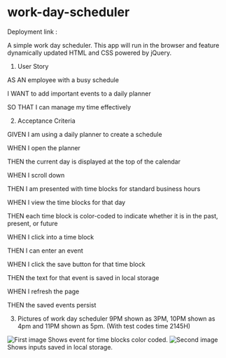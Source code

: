 # work-day-scheduler
Deployment link : 

A simple work day scheduler. This app will run in the browser and feature dynamically updated HTML and CSS powered by jQuery.

1. User Story

AS AN employee with a busy schedule

I WANT to add important events to a daily planner

SO THAT I can manage my time effectively

2. Acceptance Criteria

GIVEN I am using a daily planner to create a schedule

WHEN I open the planner

THEN the current day is displayed at the top of the calendar

WHEN I scroll down

THEN I am presented with time blocks for standard business hours

WHEN I view the time blocks for that day

THEN each time block is color-coded to indicate whether it is in the past, present, or future

WHEN I click into a time block

THEN I can enter an event

WHEN I click the save button for that time block

THEN the text for that event is saved in local storage

WHEN I refresh the page

THEN the saved events persist

3. Pictures of work day scheduler 9PM shown as 3PM, 10PM shown as 4pm and 11PM shown as 5pm. (With test codes time 2145H)

<img src=".assets/images/image1.png" title="First image">
Shows event for time blocks color coded.

<img src=".assets/images/image2.png" title="Second image">
Shows inputs saved in local storage.